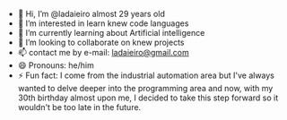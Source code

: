 - 👋 Hi, I’m @ladaieiro almost 29 years old
- 👀 I’m interested in learn knew code languages
- 🌱 I’m currently learning about Artificial intelligence
- 💞️ I’m looking to collaborate on knew projects
- 📫 contact me by e-mail: ladaieiro@gmail.com
- 😄 Pronouns: he/him
- ⚡ Fun fact: I come from the industrial automation area but I've always wanted to delve deeper into the programming area and now, with my 30th birthday almost upon me, I decided to take this step forward so it wouldn't be too late in the future.

<!---
ladaieiro/ladaieiro is a ✨ special ✨ repository because its `README.md` (this file) appears on your GitHub profile.
You can click the Preview link to take a look at your changes.
--->
